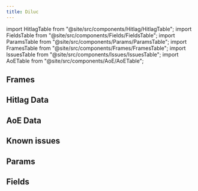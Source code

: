 ```yaml
---
title: Diluc
---
```


import HitlagTable from "@site/src/components/Hitlag/HitlagTable";
import FieldsTable from "@site/src/components/Fields/FieldsTable";
import ParamsTable from "@site/src/components/Params/ParamsTable";
import FramesTable from "@site/src/components/Frames/FramesTable";
import IssuesTable from "@site/src/components/Issues/IssuesTable";
import AoETable from "@site/src/components/AoE/AoETable";

## Frames

<FramesTable character="diluc" />

## Hitlag Data

<HitlagTable character="diluc" />

## AoE Data

<AoETable character="diluc" />

## Known issues

<IssuesTable character="diluc" />

## Params

<ParamsTable character="diluc" />

## Fields

<FieldsTable character="diluc" />
